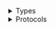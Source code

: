 <details>
<summary>Types</summary>

  - [Paywall](https://github.com/superwall-me/paywall-ios/blob/master/docs/Paywall)
  - [Paywall.StandardEvent](https://github.com/superwall-me/paywall-ios/blob/master/docs/Paywall.StandardEvent)
  - [Paywall.StandardEventName](https://github.com/superwall-me/paywall-ios/blob/master/docs/Paywall.StandardEventName)
  - [Paywall.StandardUserAttribute](https://github.com/superwall-me/paywall-ios/blob/master/docs/Paywall.StandardUserAttribute)
  - [Paywall.StandardUserAttributeKey](https://github.com/superwall-me/paywall-ios/blob/master/docs/Paywall.StandardUserAttributeKey)

</details>

<details>
<summary>Protocols</summary>

  - [PaywallDelegate](https://github.com/superwall-me/paywall-ios/blob/master/docs/PaywallDelegate)

</details>
